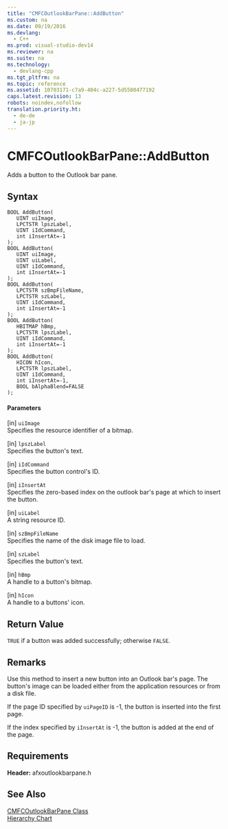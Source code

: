 ```yaml
---
title: "CMFCOutlookBarPane::AddButton"
ms.custom: na
ms.date: 09/19/2016
ms.devlang: 
  - C++
ms.prod: visual-studio-dev14
ms.reviewer: na
ms.suite: na
ms.technology: 
  - devlang-cpp
ms.tgt_pltfrm: na
ms.topic: reference
ms.assetid: 10703171-c7a9-404c-a227-5d5580477192
caps.latest.revision: 13
robots: noindex,nofollow
translation.priority.ht: 
  - de-de
  - ja-jp
---
```

# CMFCOutlookBarPane::AddButton
Adds a button to the Outlook bar pane.  
  
## Syntax  
  
```  
BOOL AddButton(  
   UINT uiImage,  
   LPCTSTR lpszLabel,  
   UINT iIdCommand,  
   int iInsertAt=-1   
);  
BOOL AddButton(  
   UINT uiImage,  
   UINT uiLabel,  
   UINT iIdCommand,  
   int iInsertAt=-1   
);  
BOOL AddButton(  
   LPCTSTR szBmpFileName,  
   LPCTSTR szLabel,  
   UINT iIdCommand,  
   int iInsertAt=-1   
);  
BOOL AddButton(  
   HBITMAP hBmp,  
   LPCTSTR lpszLabel,  
   UINT iIdCommand,  
   int iInsertAt=-1   
);  
BOOL AddButton(  
   HICON hIcon,  
   LPCTSTR lpszLabel,  
   UINT iIdCommand,  
   int iInsertAt=-1,  
   BOOL bAlphaBlend=FALSE   
);  
```  
  
#### Parameters  
 [in] `uiImage`  
 Specifies the resource identifier of a bitmap.  
  
 [in] `lpszLabel`  
 Specifies the button's text.  
  
 [in] `iIdCommand`  
 Specifies the button control's ID.  
  
 [in] `iInsertAt`  
 Specifies the zero-based index on the outlook bar's page at which to insert the button.  
  
 [in] `uiLabel`  
 A string resource ID.  
  
 [in] `szBmpFileName`  
 Specifies the name of the disk image file to load.  
  
 [in] `szLabel`  
 Specifies the button's text.  
  
 [in] `hBmp`  
 A handle to a button's bitmap.  
  
 [in] `hIcon`  
 A handle to a buttons' icon.  
  
## Return Value  
 `TRUE` if a button was added successfully; otherwise `FALSE`.  
  
## Remarks  
 Use this method to insert a new button into an Outlook bar's page. The button's image can be loaded either from the application resources or from a disk file.  
  
 If the page ID specified by `uiPageID` is -1, the button is inserted into the first page.  
  
 If the index specified by `iInsertAt` is -1, the button is added at the end of the page.  
  
## Requirements  
 **Header:** afxoutlookbarpane.h  
  
## See Also  
 [CMFCOutlookBarPane Class](../vs140/CMFCOutlookBarPane-Class.md)   
 [Hierarchy Chart](../vs140/Hierarchy-Chart.md)